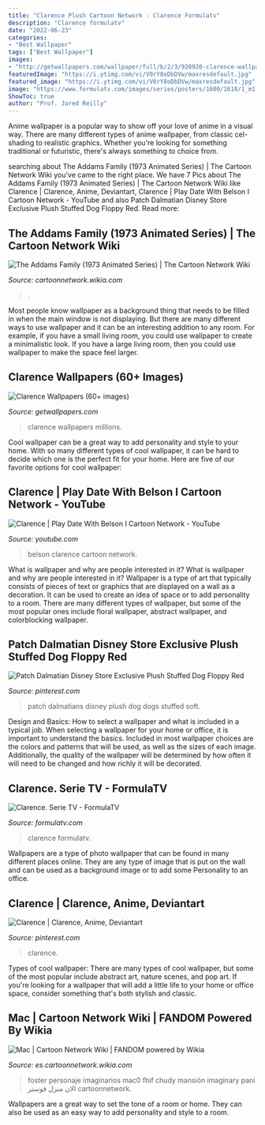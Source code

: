 ```yaml
---
title: "Clarence Plush Cartoon Network : Clarence Formulatv"
description: "Clarence formulatv"
date: "2022-06-23"
categories:
- "Best Wallpaper"
tags: ["Best Wallpaper"]
images:
- "http://getwallpapers.com/wallpaper/full/b/2/3/928920-clarence-wallpapers-1920x1080-for-hd-1080p.jpg"
featuredImage: "https://i.ytimg.com/vi/V0rY8oDbDVw/maxresdefault.jpg"
featured_image: "https://i.ytimg.com/vi/V0rY8oDbDVw/maxresdefault.jpg"
image: "https://www.formulatv.com/images/series/posters/1600/1618/1_m1.jpg"
ShowToc: true
author: "Prof. Jared Reilly"
---
```



Anime wallpaper is a popular way to show off your love of anime in a visual way. There are many different types of anime wallpaper, from classic cel-shading to realistic graphics. Whether you're looking for something traditional or futuristic, there's always something to choice from.

	

		
searching about The Addams Family (1973 Animated Series) | The Cartoon Network Wiki you've came to the right place. We have 7 Pics about The Addams Family (1973 Animated Series) | The Cartoon Network Wiki like Clarence | Clarence, Anime, Deviantart, Clarence | Play Date With Belson I Cartoon Network - YouTube and also Patch Dalmatian Disney Store Exclusive Plush Stuffed Dog Floppy Red. Read more:
		
    
## The Addams Family (1973 Animated Series) | The Cartoon Network Wiki

<img loading=lazy src="https://vignette.wikia.nocookie.net/cartoonnetwork/images/a/a9/The_Addams_Family_1973_DVD.jpg/revision/latest?cb=20131018144316" onerror="this.onerror=null;this.src='https://tse2.mm.bing.net/th?id=OIP.rrRwoWr3LeSJadkUibXY8wHaKi&amp;pid=15.1';" alt="The Addams Family (1973 Animated Series) | The Cartoon Network Wiki">

_Source: cartoonnetwork.wikia.com_

>. 

	

Most people know wallpaper as a background thing that needs to be filled in when the main window is not displaying. But there are many different ways to use wallpaper and it can be an interesting addition to any room. For example, if you have a small living room, you could use wallpaper to create a minimalistic look. If you have a large living room, then you could use wallpaper to make the space feel larger.

    
## Clarence Wallpapers (60+ Images)

<img loading=lazy src="http://getwallpapers.com/wallpaper/full/b/2/3/928920-clarence-wallpapers-1920x1080-for-hd-1080p.jpg" onerror="this.onerror=null;this.src='https://tse4.mm.bing.net/th?id=OIP.z-o1ZAO_YwlYVW14EG9EOgHaEK&amp;pid=15.1';" alt="Clarence Wallpapers (60+ images)">

_Source: getwallpapers.com_

>clarence wallpapers millions. 

	

Cool wallpaper can be a great way to add personality and style to your home. With so many different types of cool wallpaper, it can be hard to decide which one is the perfect fit for your home. Here are five of our favorite options for cool wallpaper: 

    
## Clarence | Play Date With Belson I Cartoon Network - YouTube

<img loading=lazy src="https://i.ytimg.com/vi/V0rY8oDbDVw/maxresdefault.jpg" onerror="this.onerror=null;this.src='https://tse1.mm.bing.net/th?id=OIP.NWUqLAumKxHMoQoWLhfItgHaEK&amp;pid=15.1';" alt="Clarence | Play Date With Belson I Cartoon Network - YouTube">

_Source: youtube.com_

>belson clarence cartoon network. 

	

What is wallpaper and why are people interested in it?
What is wallpaper and why are people interested in it?
Wallpaper is a type of art that typically consists of pieces of text or graphics that are displayed on a wall as a decoration. It can be used to create an idea of space or to add personality to a room. There are many different types of wallpaper, but some of the most popular ones include floral wallpaper, abstract wallpaper, and colorblocking wallpaper.

    
## Patch Dalmatian Disney Store Exclusive Plush Stuffed Dog Floppy Red

<img loading=lazy src="https://i.pinimg.com/736x/ae/10/76/ae107698b3400e3a0ef80dd59d4555af.jpg" onerror="this.onerror=null;this.src='https://tse1.mm.bing.net/th?id=OIP.u6cPbx_wYIIluAuPOY8ZXAHaHa&amp;pid=15.1';" alt="Patch Dalmatian Disney Store Exclusive Plush Stuffed Dog Floppy Red">

_Source: pinterest.com_

>patch dalmatians disney plush dog dogs stuffed soft. 

	

Design and Basics: How to select a wallpaper and what is included in a typical job.
When selecting a wallpaper for your home or office, it is important to understand the basics. Included in most wallpaper choices are the colors and patterns that will be used, as well as the sizes of each image. Additionally, the quality of the wallpaper will be determined by how often it will need to be changed and how richly it will be decorated.

    
## Clarence. Serie TV - FormulaTV

<img loading=lazy src="https://www.formulatv.com/images/series/posters/1600/1618/1_m1.jpg" onerror="this.onerror=null;this.src='https://tse4.mm.bing.net/th?id=OIP.E70W4w7VrE9oAY62qTNCfgHaK-&amp;pid=15.1';" alt="Clarence. Serie TV - FormulaTV">

_Source: formulatv.com_

>clarence formulatv. 

	



Wallpapers are a type of photo wallpaper that can be found in many different places online. They are any type of image that is put on the wall and can be used as a background image or to add some Personality to an office.

    
## Clarence | Clarence, Anime, Deviantart

<img loading=lazy src="https://i.pinimg.com/736x/82/3c/ff/823cff8ea613d46b4326bd20a049996a--life-art.jpg" onerror="this.onerror=null;this.src='https://tse1.mm.bing.net/th?id=OIP.9PVW2gKnWZYauIAZEvL9OQHaG5&amp;pid=15.1';" alt="Clarence | Clarence, Anime, Deviantart">

_Source: pinterest.com_

>clarence. 

	

Types of cool wallpaper:
There are many types of cool wallpaper, but some of the most popular include abstract art, nature scenes, and pop art. If you're looking for a wallpaper that will add a little life to your home or office space, consider something that's both stylish and classic.

    
## Mac | Cartoon Network Wiki | FANDOM Powered By Wikia

<img loading=lazy src="https://vignette.wikia.nocookie.net/cartoonnetwork/images/7/72/Personaje_-_Mac.png/revision/latest?cb=20140728032328&amp;path-prefix=es" onerror="this.onerror=null;this.src='https://tse2.mm.bing.net/th?id=OIP.OEy7VRTA1wz6kyj-iayA9AHaLr&amp;pid=15.1';" alt="Mac | Cartoon Network Wiki | FANDOM powered by Wikia">

_Source: es.cartoonnetwork.wikia.com_

>foster personaje imaginarios mac0 fhif chudy mansión imaginary pani الان منزل فوستر cartoonnetwork. 

	

Wallpapers are a great way to set the tone of a room or home. They can also be used as an easy way to add personality and style to a room.

